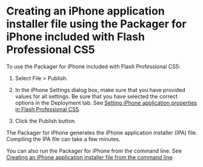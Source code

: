 # Creating an iPhone application installer file using the Packager for iPhone included with Flash Professional CS5

To use the Packager for iPhone included with Flash Professional CS5:

1.  Select File \> Publish.

2.  In the iPhone Settings dialog box, make sure that you have provided values
    for all settings. Be sure that you have selected the correct options in the
    Deployment tab. See
    [Setting iPhone application properties in Flash Professional CS5](../iphone-application-settings/setting-iphone-application-properties-in-flash-professional-cs5.md).

3.  Click the Publish button.

The Packager for iPhone generates the iPhone application installer (IPA) file.
Compiling the IPA file can take a few minutes.

You can also run the Packager for iPhone from the command line. See
[Creating an iPhone application installer file from the command line](./creating-an-iphone-application-installer-file-from-the-command-line.md).
